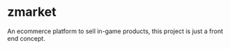# zmarket

An ecommerce platform to sell in-game products, this project is just a front end concept.
